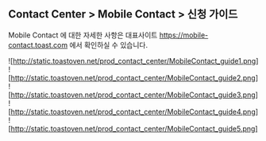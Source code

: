 ## Contact Center > Mobile Contact > 신청 가이드

Mobile Contact 에 대한 자세한 사항은 대표사이트 https://mobile-contact.toast.com 에서 확인하실 수 있습니다.

![http://static.toastoven.net/prod_contact_center/MobileContact_guide1.png]
![http://static.toastoven.net/prod_contact_center/MobileContact_guide2.png]
![http://static.toastoven.net/prod_contact_center/MobileContact_guide3.png]
![http://static.toastoven.net/prod_contact_center/MobileContact_guide4.png]
![http://static.toastoven.net/prod_contact_center/MobileContact_guide5.png]
